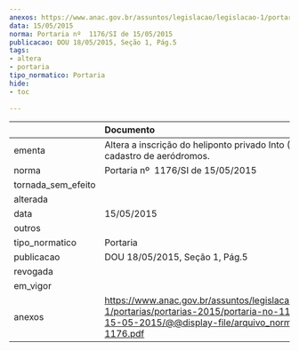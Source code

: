 ```yaml
---
anexos: https://www.anac.gov.br/assuntos/legislacao/legislacao-1/portarias/portarias-2015/portaria-no-1176-si-de-15-05-2015/@@display-file/arquivo_norma/PA2015-1176.pdf
data: 15/05/2015
norma: Portaria nº  1176/SI de 15/05/2015
publicacao: DOU 18/05/2015, Seção 1, Pág.5
tags:
- altera
- portaria
tipo_normatico: Portaria
hide: 
- toc 
 
---
```


|                    | Documento                                                                                                                                                        |
|:-------------------|:-----------------------------------------------------------------------------------------------------------------------------------------------------------------|
| ementa             | Altera a inscrição do heliponto privado Into (RJ) no cadastro de aeródromos.                                                                                     |
| norma              | Portaria nº  1176/SI de 15/05/2015                                                                                                                               |
| tornada_sem_efeito |                                                                                                                                                                  |
| alterada           |                                                                                                                                                                  |
| data               | 15/05/2015                                                                                                                                                       |
| outros             |                                                                                                                                                                  |
| tipo_normatico     | Portaria                                                                                                                                                         |
| publicacao         | DOU 18/05/2015, Seção 1, Pág.5                                                                                                                                   |
| revogada           |                                                                                                                                                                  |
| em_vigor           |                                                                                                                                                                  |
| anexos             | https://www.anac.gov.br/assuntos/legislacao/legislacao-1/portarias/portarias-2015/portaria-no-1176-si-de-15-05-2015/@@display-file/arquivo_norma/PA2015-1176.pdf |
